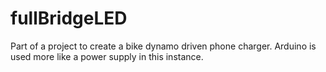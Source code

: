 # fullBridgeLED
Part of a project to create a bike dynamo driven phone charger. Arduino is used more like a power supply in this instance.
